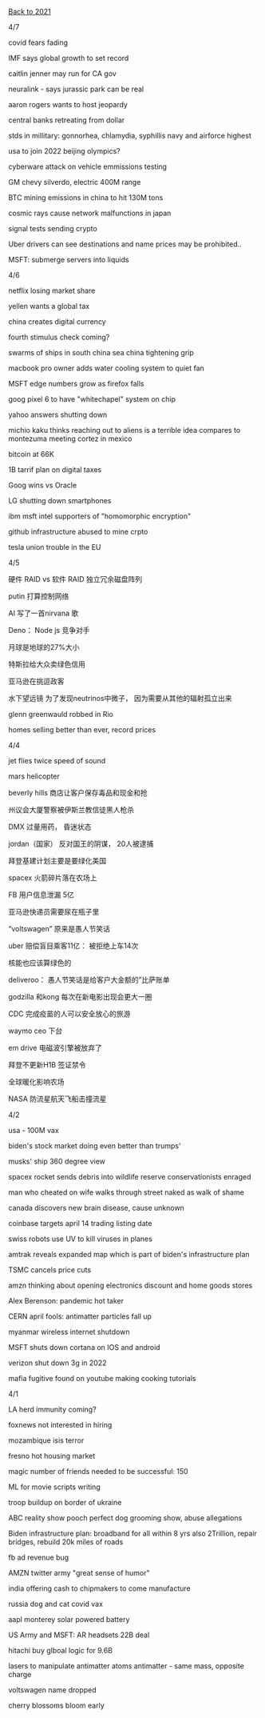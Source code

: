 [Back to 2021](index.md)

4/7

covid fears fading

IMF says global growth to set record

caitlin jenner may run for CA gov

neuralink - says jurassic park can be real 

aaron rogers wants to host jeopardy

central banks retreating from dollar

stds in millitary: gonnorhea, chlamydia, syphillis
navy and airforce highest

usa to join 2022 beijing olympics?

cyberware attack on vehicle emmissions testing

GM chevy silverdo, electric
400M range

BTC mining emissions in china to hit 130M tons

cosmic rays cause network malfunctions in japan 

signal tests sending crypto 

Uber drivers can see destinations and name prices
may be prohibited..

MSFT: submerge servers into liquids

4/6

netflix losing market share

yellen wants a global tax

china creates digital currency 

fourth stimulus check coming?

swarms of ships in south china sea 
china tightening grip

macbook pro owner adds water cooling system to quiet fan 

MSFT edge numbers grow as firefox falls

goog pixel 6 to have "whitechapel" system on chip 

yahoo answers shutting down 

michio kaku thinks reaching out to aliens is a terrible idea
compares to montezuma meeting cortez in mexico 

bitcoin at 66K

1B tarrif plan on digital taxes

Goog wins vs Oracle

LG shutting down smartphones

ibm msft intel supporters of "homomorphic encryption"

github infrastructure abused to mine crpto

tesla union trouble in the EU



4/5

硬件 RAID vs 软件 RAID
独立冗余磁盘阵列

putin 打算控制网络

AI 写了一首nirvana 歌

Deno： Node js 竞争对手

月球是地球的27%大小

特斯拉给大众卖绿色信用

亚马逊在挑逗政客

水下望远镜
为了发现neutrinos中微子， 因为需要从其他的辐射孤立出来

glenn greenwauld robbed in Rio

homes selling better than ever, record prices

4/4 

jet flies twice speed of sound

mars helicopter

beverly hills 商店让客户保存毒品和现金和抢

州议会大厦警察被伊斯兰教信徒黑人枪杀

DMX 过量用药， 昏迷状态

jordan（国家） 反对国王的阴谋， 20人被逮捕

拜登基建计划主要是要绿化美国

spacex 火箭碎片落在农场上

FB 用户信息泄漏
5亿

亚马逊快递员需要尿在瓶子里

“voltswagen” 原来是愚人节笑话

uber 赔偿盲目乘客11亿： 被拒绝上车14次

核能也应该算绿色的

deliveroo： 愚人节笑话是给客户大金额的”比萨账单

godzilla 和kong 每次在新电影出现会更大一圈

CDC 完成疫苗的人可以安全放心的旅游

waymo ceo 下台

em drive 电磁波引擎被放弃了

拜登不更新H1B 签证禁令

全球暖化影响农场

NASA 防流星航天飞船击撞流星

4/2

usa - 100M vax

biden's stock market doing even better than trumps'

musks' ship 360 degree view

spacex rocket sends debris into wildlife reserve
conservationists enraged

man who cheated on wife walks through street naked as walk of shame

canada discovers new brain disease, cause unknown

coinbase targets april 14 trading listing date 

swiss robots use UV to kill viruses in planes

amtrak reveals expanded map which is part of biden's infrastructure plan 

TSMC cancels price cuts 

amzn thinking about opening electronics discount and home goods stores 

Alex Berenson: pandemic hot taker 

CERN april fools: antimatter particles fall up 

myanmar wireless internet shutdown

MSFT shuts down cortana on IOS and android

verizon shut down 3g in 2022

mafia fugitive found on youtube making cooking tutorials

4/1

LA herd immunity coming?

foxnews not interested in hiring

mozambique isis terror

fresno hot housing market 

magic number of friends needed to be successful: 150

ML for movie scripts writing

troop buildup on border of ukraine

ABC reality show pooch perfect
dog grooming show, abuse allegations

Biden infrastructure plan: broadband for all within 8 yrs
also 2Trillion, repair bridges, rebuild 20k miles of roads

fb ad revenue bug 

AMZN twitter army "great sense of humor"

india offering cash to chipmakers to come manufacture

russia dog and cat covid vax

aapl monterey solar powered battery

US Army and MSFT: AR headsets 22B deal 

hitachi buy glboal logic for 9.6B 

lasers to manipulate antimatter atoms
antimatter - same mass, opposite charge 

voltswagen name dropped

cherry blossoms bloom early 
